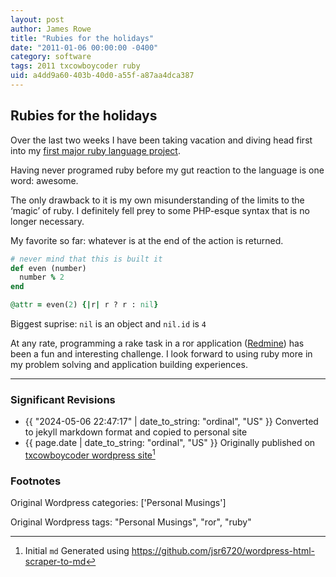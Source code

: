 ```yaml
---
layout: post
author: James Rowe
title: "Rubies for the holidays"
date: "2011-01-06 00:00:00 -0400"
category: software
tags: 2011 txcowboycoder ruby
uid: a4dd9a60-403b-40d0-a55f-a87aa4dca387
---
```


## Rubies for the holidays

Over the last two weeks I have been taking vacation and diving head first into my [first major ruby language project](http://jsrowe.com/request-tracker-to-redmine-migration/index.html).

Having never programed ruby before my gut reaction to the language is one word: awesome.

The only drawback to it is my own misunderstanding of the limits to the ‘magic’ of ruby. I definitely fell prey to some PHP-esque syntax that is no longer necessary.

My favorite so far: whatever is at the end of the action is returned.


```ruby
# never mind that this is built it
def even (number)
  number % 2
end

@attr = even(2) {|r| r ? r : nil}

```

Biggest suprise: `nil` is an object and `nil.id` is `4`

At any rate, programming a rake task in a ror application ([Redmine](http://www.redmine.org)) has been a fun and interesting challenge. I look forward to using ruby more in my problem solving and application building experiences.

---

### Significant Revisions

- {{ "2024-05-06 22:47:17" | date_to_string: "ordinal", "US" }} Converted to jekyll markdown format and copied to personal site
- {{ page.date | date_to_string: "ordinal", "US" }} Originally published on [txcowboycoder wordpress site](https://txcowboycoder.wordpress.com/2011/01/06/rubies-for-the-holidays/)[^draft]

### Footnotes

[^draft]: Initial `md` Generated using <https://github.com/jsr6720/wordpress-html-scraper-to-md>

  Original Wordpress categories: ['Personal Musings']

  Original Wordpress tags: "Personal Musings", "ror", "ruby"